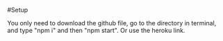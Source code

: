 #Setup

You only need to download the github file, go to the directory in terminal, and type "npm i" and then "npm start".
Or use the heroku link.